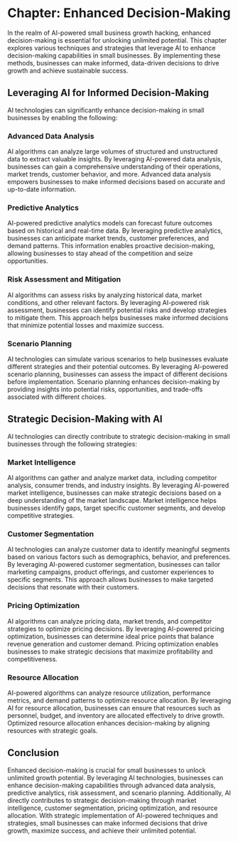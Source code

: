 Chapter: Enhanced Decision-Making
=================================

In the realm of AI-powered small business growth hacking, enhanced decision-making is essential for unlocking unlimited potential. This chapter explores various techniques and strategies that leverage AI to enhance decision-making capabilities in small businesses. By implementing these methods, businesses can make informed, data-driven decisions to drive growth and achieve sustainable success.

Leveraging AI for Informed Decision-Making
------------------------------------------

AI technologies can significantly enhance decision-making in small businesses by enabling the following:

### Advanced Data Analysis

AI algorithms can analyze large volumes of structured and unstructured data to extract valuable insights. By leveraging AI-powered data analysis, businesses can gain a comprehensive understanding of their operations, market trends, customer behavior, and more. Advanced data analysis empowers businesses to make informed decisions based on accurate and up-to-date information.

### Predictive Analytics

AI-powered predictive analytics models can forecast future outcomes based on historical and real-time data. By leveraging predictive analytics, businesses can anticipate market trends, customer preferences, and demand patterns. This information enables proactive decision-making, allowing businesses to stay ahead of the competition and seize opportunities.

### Risk Assessment and Mitigation

AI algorithms can assess risks by analyzing historical data, market conditions, and other relevant factors. By leveraging AI-powered risk assessment, businesses can identify potential risks and develop strategies to mitigate them. This approach helps businesses make informed decisions that minimize potential losses and maximize success.

### Scenario Planning

AI technologies can simulate various scenarios to help businesses evaluate different strategies and their potential outcomes. By leveraging AI-powered scenario planning, businesses can assess the impact of different decisions before implementation. Scenario planning enhances decision-making by providing insights into potential risks, opportunities, and trade-offs associated with different choices.

Strategic Decision-Making with AI
---------------------------------

AI technologies can directly contribute to strategic decision-making in small businesses through the following strategies:

### Market Intelligence

AI algorithms can gather and analyze market data, including competitor analysis, consumer trends, and industry insights. By leveraging AI-powered market intelligence, businesses can make strategic decisions based on a deep understanding of the market landscape. Market intelligence helps businesses identify gaps, target specific customer segments, and develop competitive strategies.

### Customer Segmentation

AI technologies can analyze customer data to identify meaningful segments based on various factors such as demographics, behavior, and preferences. By leveraging AI-powered customer segmentation, businesses can tailor marketing campaigns, product offerings, and customer experiences to specific segments. This approach allows businesses to make targeted decisions that resonate with their customers.

### Pricing Optimization

AI algorithms can analyze pricing data, market trends, and competitor strategies to optimize pricing decisions. By leveraging AI-powered pricing optimization, businesses can determine ideal price points that balance revenue generation and customer demand. Pricing optimization enables businesses to make strategic decisions that maximize profitability and competitiveness.

### Resource Allocation

AI-powered algorithms can analyze resource utilization, performance metrics, and demand patterns to optimize resource allocation. By leveraging AI for resource allocation, businesses can ensure that resources such as personnel, budget, and inventory are allocated effectively to drive growth. Optimized resource allocation enhances decision-making by aligning resources with strategic goals.

Conclusion
----------

Enhanced decision-making is crucial for small businesses to unlock unlimited growth potential. By leveraging AI technologies, businesses can enhance decision-making capabilities through advanced data analysis, predictive analytics, risk assessment, and scenario planning. Additionally, AI directly contributes to strategic decision-making through market intelligence, customer segmentation, pricing optimization, and resource allocation. With strategic implementation of AI-powered techniques and strategies, small businesses can make informed decisions that drive growth, maximize success, and achieve their unlimited potential.
